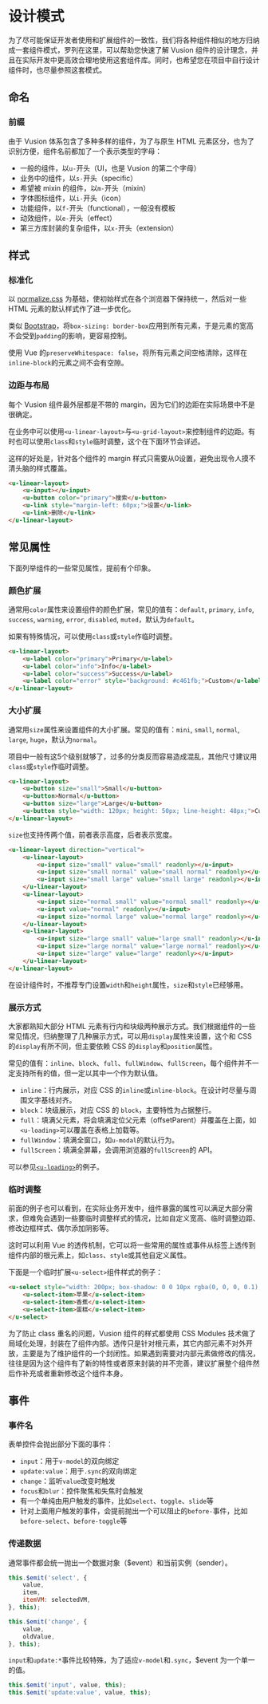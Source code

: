 # 设计模式

为了尽可能保证开发者使用和扩展组件的一致性，我们将各种组件相似的地方归纳成一套组件模式，罗列在这里，可以帮助您快速了解 Vusion 组件的设计理念，并且在实际开发中更高效合理地使用这套组件库。同时，也希望您在项目中自行设计组件时，也尽量参照这套模式。

## 命名

### 前缀

由于 Vusion 体系包含了多种多样的组件，为了与原生 HTML 元素区分，也为了识别方便，组件名前都加了一个表示类型的字母：

- 一般的组件，以`u-`开头（UI，也是 Vusion 的第二个字母）
- 业务中的组件，以`s-`开头（specific）
- 希望被 mixin 的组件，以`m-`开头（mixin）
- 字体图标组件，以`i-`开头（icon）
- 功能组件，以`f-`开头（functional），一般没有模板
- 动效组件，以`e-`开头（effect）
- 第三方库封装的复杂组件，以`x-`开头（extension）

## 样式

### 标准化

以 [normalize.css](http://necolas.github.io/normalize.css) 为基础，使初始样式在各个浏览器下保持统一，然后对一些 HTML 元素的默认样式作了进一步优化。

类似 [Bootstrap](https://getbootstrap.com)，将`box-sizing: border-box`应用到所有元素，于是元素的宽高不会受到`padding`的影响，更容易控制。

使用 Vue 的`preserveWhitespace: false`，将所有元素之间空格清除，这样在`inline-block`的元素之间不会有空隙。

### 边距与布局

每个 Vusion 组件最外层都是不带的 margin，因为它们的边距在实际场景中不是很确定。

在业务中可以使用`<u-linear-layout>`与`<u-grid-layout>`来控制组件的边距。有时也可以使用`class`和`style`临时调整，这个在下面环节会详述。

这样的好处是，针对各个组件的 margin 样式只需要从0设置，避免出现令人摸不清头脑的样式覆盖。

``` html
<u-linear-layout>
    <u-input></u-input>
    <u-button color="primary">搜索</u-button>
    <u-link style="margin-left: 60px;">设置</u-link>
    <u-link>删除</u-link>
</u-linear-layout>
```

## 常见属性

下面列举组件的一些常见属性，提前有个印象。

### 颜色扩展

通常用`color`属性来设置组件的颜色扩展，常见的值有：`default`, `primary`, `info`, `success`, `warning`, `error`, `disabled`, `muted`，默认为`default`。

如果有特殊情况，可以使用`class`或`style`作临时调整。

``` html
<u-linear-layout>
    <u-label color="primary">Primary</u-label>
    <u-label color="info">Info</u-label>
    <u-label color="success">Success</u-label>
    <u-label color="error" style="background: #c461fb;">Custom</u-label>
</u-linear-layout>
```

### 大小扩展

通常用`size`属性来设置组件的大小扩展。常见的值有：`mini`, `small`, `normal`, `large`, `huge`，默认为`normal`。

项目中一般有这5个级别就够了，过多的分类反而容易造成混乱，其他尺寸建议用`class`或`style`作临时调整。

``` html
<u-linear-layout>
    <u-button size="small">Small</u-button>
    <u-button>Normal</u-button>
    <u-button size="large">Large</u-button>
    <u-button style="width: 120px; height: 50px; line-height: 48px;">Custom</u-button>
</u-linear-layout>
```

`size`也支持传两个值，前者表示高度，后者表示宽度。

``` html
<u-linear-layout direction="vertical">
    <u-linear-layout>
        <u-input size="small" value="small" readonly></u-input>
        <u-input size="small normal" value="small normal" readonly></u-input>
        <u-input size="small large" value="small large" readonly></u-input>
    </u-linear-layout>
    <u-linear-layout>
        <u-input size="normal small" value="normal small" readonly></u-input>
        <u-input value="normal" readonly></u-input>
        <u-input size="normal large" value="normal large" readonly></u-input>
    </u-linear-layout>
    <u-linear-layout>
        <u-input size="large small" value="large small" readonly></u-input>
        <u-input size="large normal" value="large normal" readonly></u-input>
        <u-input size="large" value="large" readonly></u-input>
    </u-linear-layout>
</u-linear-layout>
```

在设计组件时，不推荐专门设置`width`和`height`属性，`size`和`style`已经够用。

### 展示方式

大家都熟知大部分 HTML 元素有行内和块级两种展示方式。我们根据组件的一些常见情况，归纳整理了几种展示方式，可以用`display`属性来设置，这个和 CSS 的`display`有所不同，但主要依赖 CSS 的`display`和`position`属性。

常见的值有：`inline`、`block`、`full`、`fullWindow`、`fullScreen`，每个组件并不一定支持所有的值，但一定以其中一个作为默认值。

- `inline`：行内展示，对应 CSS 的`inline`或`inline-block`。在设计时尽量与周围文字基线对齐。
- `block`：块级展示，对应 CSS 的 `block`，主要特性为占据整行。
- `full`：填满父元素，将会填满定位父元素（offsetParent）并覆盖在上面，如`<u-loading>`可以覆盖在表格上加载等。
- `fullWindow`：填满全窗口，如`u-modal`的默认行为。
- `fullScreen`：填满全屏幕，会调用浏览器的`fullScreen`的 API。

可以参见[`<u-loading>`](u-loading)的例子。

### 临时调整

前面的例子也可以看到，在实际业务开发中，组件暴露的属性可以满足大部分需求，但难免会遇到一些要临时调整样式的情况，比如自定义宽高、临时调整边距、修改边框样式、偶尔添加阴影等。

这时可以利用 Vue 的透传机制，它可以将一些常用的属性或事件从标签上透传到组件内部的根元素上，如`class`、`style`或其他自定义属性。

下面是一个临时扩展`<u-select>`组件样式的例子：

``` html
<u-select style="width: 200px; box-shadow: 0 0 10px rgba(0, 0, 0, 0.1);">
    <u-select-item>苹果</u-select-item>
    <u-select-item>香蕉</u-select-item>
    <u-select-item>蛋糕</u-select-item>
</u-select>
```

为了防止 class 重名的问题，Vusion 组件的样式都使用 CSS Modules 技术做了局域化处理，封装在了组件内部。透传只是针对根元素，其它内部元素不对外开放，主要是为了维护组件的一个封闭性。如果遇到需要对内部元素做修改的情况，往往是因为这个组件有了新的特性或者原来封装的并不完善，建议扩展整个组件然后作补充或者重新修改这个组件本身。

## 事件

### 事件名

表单控件会抛出部分下面的事件：

- `input`：用于`v-model`的双向绑定
- `update:value`：用于`.sync`的双向绑定
- `change`：监听`value`改变时触发
- `focus`和`blur`：控件聚焦和失焦时会触发
- 有一个单纯由用户触发的事件，比如`select`、`toggle`、`slide`等
- 针对上面用户触发的事件，会提前抛出一个可以阻止的`before-`事件，比如`before-select`、`before-toggle`等

### 传递数据

通常事件都会统一抛出一个数据对象（$event）和当前实例（sender）。

``` js
this.$emit('select', {
    value,
    item,
    itemVM: selectedVM,
}, this);

this.$emit('change', {
    value,
    oldValue,
}, this);
```


`input`和`update:*`事件比较特殊，为了适应`v-model`和`.sync`，$event 为一个单一的值。

``` js
this.$emit('input', value, this);
this.$emit('update:value', value, this);
```
